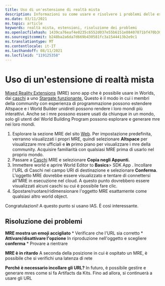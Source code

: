 ```yaml
---
title: Uso di un'estensione di realtà mista
description: Informazioni su come usare e risolvere i problemi delle estensioni di realtà mista per estendere e adattare i mondi AltspaceVR.
ms.date: 03/11/2021
ms.topic: article
keywords: realtà mista, estensioni, risoluzione dei problemi
ms.openlocfilehash: 1439ca76eaf4e0235c6552d037e55b6151e08407871bf470b3011b6cf8cbccd5
ms.sourcegitcommit: b248ba2a6da7d669b430581fc3a1544413b2e9c1
ms.translationtype: MT
ms.contentlocale: it-IT
ms.lasthandoff: 08/11/2021
ms.locfileid: "119125358"
---
```

# <a name="using-a-mixed-reality-extension"></a>Uso di un'estensione di realtà mista

[Mixed Reality Extensions](https://developer.altvr.com/) (MRE) sono app che è possibile usare in Worlds, dai [caschi](https://account.altvr.com/mres/1173667287173955931) a uno [Stargate funzionante.](https://account.altvr.com/mres/1152987031857529562) Questo è il modo in cui i membri della community con esperienza di programmazione possono estendere Altspace e i World Builder unidireli possono rendere i loro mondi più interattivi. Anche se i mre possono essere usati da chiunque in un mondo, solo gli utenti del World Building Program possono esplorare e generare mre nei loro mondi. 

1. Esplorare la sezione MRE del sito [Web](https://account.altvr.com/mres). Per impostazione predefinita, verranno visualizzati i propri MRE, quindi selezionare **Altspace** per visualizzare mre ufficiali e **in** primo piano per visualizzare i mre della community. Acquisire familiarità con qualsiasi MRE prima di usarlo nel proprio mondo. 
2. Passare a [Caschi](https://account.altvr.com/mres/1173667287173955931) MRE e selezionare **Copia negli Appunti.** 
3. Immettere world e aprire World Editor to **Basics**> SDK App . Incollare l'URL di Caschi nel campo URI di destinazione e selezionare **Conferma**. L'oggetto MRE dovrebbe essere visualizzato e tentare di connettersi all'MRE in esecuzione nel cloud. A questo punto dovrebbero essere visualizzati alcuni caschi su cui è possibile fare clic.
4. Spostare/ruotare/ridimensionare l'oggetto MRE esattamente come qualsiasi altro world object.

Congratulazioni! A questo punto si usano IAS. È così interessante.

## <a name="troubleshooting"></a>Risoluzione dei problemi

**MRE mostra un emoji accigliato** 
    * Verificare che l'URL sia corretto
    * **Attivare/disattivare l'opzione** In riproduzione nell'oggetto e scegliere **conferma**
    * Provare a rientrare

**MRE è in ritardo** A seconda della posizione in cui è ospitato un MRE, è possibile che si verifichi una latenza di rete

**Perché è necessario incollare gli URL?**
In futuro, è possibile gestire e generare mres come si fa Artifacts da Kits. Fino ad allora, si continuerà a usare gli URL